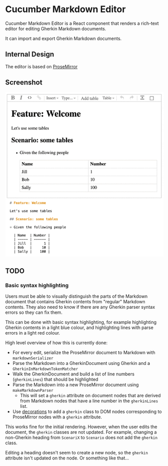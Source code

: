 # Cucumber Markdown Editor

Cucumber Markdown Editor is a React component that renders a rich-text editor for editing Gherkin Markdown documents.

It can import and export Gherkin Markdown documents.

## Internal Design

The editor is based on [ProseMirror](https://prosemirror.net/)

## Screenshot

![Markdown Editor](images/markdown-editor.gif)

## TODO

### Basic syntax highlighting

Users must be able to visually distinguish the parts of the Markdown document that contains
Gherkin contents from "regular" Markdown contents. They also need to know if there are any
Gherkin parser syntax errors so they can fix them.

This can be done with basic syntax highlighting, for example highlighting Gherkin contents in
a light blue colour, and highlighting lines with parse errors in a light red colour.

High level overview of how this is currently done:

* For every edit, serialize the ProseMirror document to Markdown with `markdownSerializer`
* Parse the Markdown into a GherkinDocument using Gherkin and a `GherkinInMarkdownTokenMatcher`
* Walk the GherkinDocument and build a list of line numbers (`gherkinLines`) that should be highlighted
* Parse the Markdown into a new ProseMirror document using `makeMarkdownParser`
  * This will set a `gherkin` attribute on document nodes that are derived from Markdown nodes
    that have a line number in the `gherkinLines` list.
* Use [decorations](https://prosemirror.net/docs/ref/#view.Decorations) to add a `gherkin` class to DOM
  nodes corresponding to ProseMirror nodes with a `gherkin` attribute.

This works fine for the initial rendering. However, when the user edits the document, the `gherkin` classes
are not updated. For example, changing a non-Gherkin heading from `ScenariX` to `Scenario` does not
add the `gherkin` class.

Editing a heading doesn't seem to create a new node, so the `gherkin` attribute isn't updated on the node.
Or something like that...

